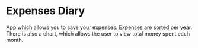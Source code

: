 # Expenses Diary
App which allows you to save your expenses. Expenses are sorted per year.
There is also a chart, which allows the user to view total money spent each month.

